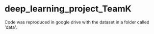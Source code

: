 # deep_learning_project_TeamK
Code was reproduced in google drive with the dataset in a folder called 'data'.
